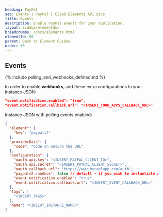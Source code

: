 ```yaml
---
heading: PayPal
seo: Events | PayPal | Cloud Elements API Docs
title: Events
description: Enable PayPal events for your application.
layout: sidebarelementdoc
breadcrumbs: /docs/elements.html
elementId: 90
parent: Back to Element Guides
order: 30
---
```


## Events

{% include polling_and_webhooks_defined.md %}

In order to enable __webhooks__, add these extra configurations to your instance JSON:

```JSON
"event.notification.enabled": "true",
"event.notification.callback.url": "<INSERT_YOUR_APPS_CALLBACK_URL>"
```

instance JSON with polling events enabled:

```json
{
  "element": {
    "key": "paypalv2"
  },
  "providerData": {
    "code": "Code on Return the URL"
  },
  "configuration": {
    "oauth.api.key": "<INSERT_PAYPAL_CLIENT_ID>",
    "oauth.api.secret": "<INSERT_PAYPAL_CLIENT_SECRET>",
    "oauth.callback.url": "https://www.mycoolapp.com/auth",
    "paypalv2.sandbox": false // default - if you wish to instantiate a sandbox account - then change to true,
    "event.notification.enabled": "true",
    "event.notification.callback.url": "<INSERT_EVENT_CALLBACK_URL>"
  },
  "tags": [
    "<INSERT_TAGS>"
  ],
  "name": "<INSERT_INSTANCE_NAME>"
}
```
